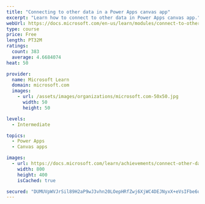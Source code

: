 ```yaml
---
title: "Connecting to other data in a Power Apps canvas app"
excerpt: "Learn how to connect to other data in Power Apps canvas app."
webUrl: https://docs.microsoft.com/en-us/learn/modules/connect-to-other-data-in-powerapps-canvas-app/
type: course
price: Free
length: PT32M
ratings:
  count: 383
  average: 4.6684074
heat: 50

provider:
  name: Microsoft Learn
  domain: microsoft.com
  images:
    - url: /assets/images/organizations/microsoft.com-50x50.jpg
      width: 50
      height: 50

levels:
  - Intermediate

topics:
  - Power Apps
  - Canvas apps

images:
  - url: https://docs.microsoft.com/learn/achievements/connect-other-data-social.png
    width: 800
    height: 400
    isCached: true

secured: "DUMUVpWVJrSil89H2aP9wJ3vhn20LOepHRfZwj6XjWC4DEJNyxX+eVsIFbe6uCh6BpiLsLShRYw8wJqTdOS9olAJMF7foqgGmCJX7XTPD2DTEa2+S8EWIx8nLHZVea3+7h/5ma9m51TXDmJTLsL7Jj7lTa0OnpZ6JEN33tsPJBeB6xHVH886jteIgRvYAQPCbS4Xu411UNbXK8wFM7bwt5bUtCWjNktMfu71LU9L75M/DBbJoc9NfSOQ6/RCi6VI0MKhyPl/PRiSZdaLsMfcenCr44OqQi7en0uUbvbz5UX/KTjLfEqeCh5u+fGk6wv6ihEfskFutSW8C066fYdQouuMOGt7ilLRMK+qjYtc0R9jh8fztO7Zgv4szPiS43v4EB1wNDwlnB0fLAwGZUlyeCNoex+DQ4iyeOgAY4oGTuI=;988Txy94U0hLP+JjDs64WQ=="
---
```


